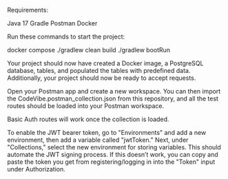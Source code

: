 Requirements:

Java 17
Gradle
Postman
Docker

Run these commands to start the project:

docker compose
./gradlew clean build
./gradlew bootRun

Your project should now have created a Docker image, a PostgreSQL database, tables, and populated the tables with predefined data. Additionally, your project should now be ready to accept requests.

Open your Postman app and create a new workspace. You can then import the CodeVibe.postman_collection.json from this repository, and all the test routes should be loaded into your Postman workspace.

Basic Auth routes will work once the collection is loaded.

To enable the JWT bearer token, go to "Environments" and add a new environment, then add a variable called "jwtToken." Next, under "Collections," select the new environment for storing variables. This should automate the JWT signing process. If this doesn’t work, you can copy and paste the token you get from registering/logging in into the "Token" input under Authorization.